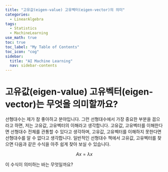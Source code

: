 ```yaml
---
title: "고유값(eigen-value) 고유벡터(eigen-vector)의 의미" 
categories:
  - LinearAlgebra
tags:
  - Statistics
  - MachineLearning
use_math: true
toc: true
toc_label: "My Table of Contents"
toc_icon: "cog"
sidebar:
  title: "AI Machine Learning"
  nav: sidebar-contents
---
```



# 고유값(eigen-value) 고유벡터(eigen-vector)는 무엇을 의미할까요?

선형대수는 제가 참 좋아하고  분야입니다. 
그런 선형대수에서 가장 중요한 부분을 꼽으라고 하면, 저는 고유값, 고유벡터의 이해라고 생각합니다. 
고유값, 고유벡터를 이해한다면 선형대수 전체를 관통할 수 있다고 생각하며, 
고유값, 고유벡터를 이해하지 못한다면 선형대수를 알 수 없다고 생각합니다. 
일반적인 선형대수 책에서 고유값, 고유벡터를 찾으면 다음과 같은 수식을 아주 쉽게 찾아 보실 수 있습니다.  

$$ Ax = \lambda  x$$

이 수식이 의미하는 바는 무엇일까요? 

